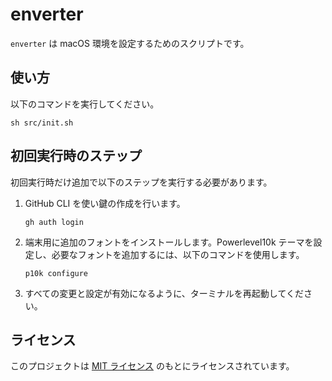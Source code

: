 # enverter

`enverter` は macOS 環境を設定するためのスクリプトです。

## 使い方

以下のコマンドを実行してください。

```shell
sh src/init.sh
```

## 初回実行時のステップ

初回実行時だけ追加で以下のステップを実行する必要があります。

1. GitHub CLI を使い鍵の作成を行います。
   ```
   gh auth login
   ```

2. 端末用に追加のフォントをインストールします。Powerlevel10k テーマを設定し、必要なフォントを追加するには、以下のコマンドを使用します。
   ```
   p10k configure
   ```

3. すべての変更と設定が有効になるように、ターミナルを再起動してください。

## ライセンス

このプロジェクトは [MIT ライセンス](LICENSE) のもとにライセンスされています。